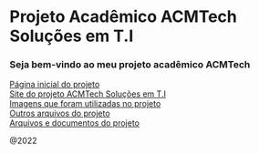 # Projeto Acadêmico ACMTech Soluções em T.I

### Seja bem-vindo ao meu projeto acadêmico ACMTech 

[Página inicial do projeto](https://github.com/caiorodrigues2804/PROJETO_SITE_ACMTech)<br/>
[Site do projeto ACMTech Soluções em T.I](https://github.com/caiorodrigues2804/PROJETO_SITE_ACMTech/tree/Site_ACMTech)<br/>
[Imagens que foram utilizadas no projeto](https://github.com/caiorodrigues2804/PROJETO_SITE_ACMTech/tree/imagens)<br/>
[Outros arquivos do projeto](https://github.com/caiorodrigues2804/PROJETO_SITE_ACMTech/tree/outros_arquivos) <br/>
[Arquivos e documentos do projeto](https://github.com/caiorodrigues2804/PROJETO_SITE_ACMTech/tree/Arquivos_do_Projeto)

@2022 